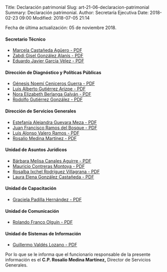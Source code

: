 Title: Declaración patrimonial
Slug: art-21-06-declaracion-patrimonial
Summary: Declaración patrimonial.
Author: Secretaría Ejecutiva
Date: 2018-02-23 09:00
Modified: 2018-07-05 21:14


Fecha de última actualización: 05 de noviembre 2018.

#### Secretario Técnico

* [Marcela Castañeda Agüero - PDF](version-publica-de-la-declaracion-anual-mca.pdf)
* [Zabdi Gisel González Alanís - PDF](version-publica-de-la-declaracion-anual-zgga.pdf)
* [Eduardo Javier García Vélez - PDF](version-publica-de-la-declaracion-anual-ejgv.pdf)

#### Dirección de Diagnóstico y Políticas Públicas

* [Génesis Noemí Ceniceros Guerra - PDF](version-publica-de-la-declaracion-anual-gncg.pdf)
* [Luis Alberto Gutiérrez Arizpe - PDF](version-publica-de-la-declaracion-anual-laga.pdf)
* [Nora Elizabeth Berlanga Galván - PDF](version-publica-de-la-declaracion-anual-nebg.pdf)
* [Rodolfo Gutiérrez González - PDF](version-publica-de-la-declaracion-anual-rgg.pdf)

#### Dirección de Servicios Generales

* [Estefanía Alejandra Guevara Meza - PDF](version-publica-de-la-declaracion-anual-eagm.pdf)
* [Juan Francisco Ramos del Bosque - PDF](version-publica-de-la-declaracion-anual-jfrb.pdf)
* [Luis Alonso Valero Ramos - PDF](version-publica-de-la-declaracion-anual-lavr.pdf)
* [Rosalío Medina Martínez - PDF](version-publica-de-la-declaracion-anual-rmm.pdf)

#### Unidad de Asuntos Jurídicos

* [Bárbara Melisa Canales Aguirre - PDF](version-publica-de-la-declaracion-anual-bmca.pdf)
* [Mauricio Contreras Montoya - PDF](version-publica-de-la-declaracion-anual-mcm.pdf)
* [Rosalba Ixchel Rodríguez Villagrana - PDF](version-publica-de-la-declaracion-anual-rirv.pdf)
* [Laura Elena González Castañeda - PDF](version-publica-de-la-declaracion-anual-legc.pdf)

#### Unidad de Capacitación

* [Graciela Padilla Hernández - PDF](version-publica-de-la-declaracion-anual-gph.pdf)

#### Unidad de Comunicación

* [Rolando Franco Olguín - PDF](version-publica-de-la-declaracion-anual-rfo.pdf)

#### Unidad de Sistemas de Información

* [Guillermo Valdés Lozano - PDF](version-publica-de-la-declaracion-anual-gvl.pdf)

Por lo que se le informa que el funcionario responsable de la presente
información es el **C.P. Rosalío Medina Martínez,** Director de
Servicios Generales.
